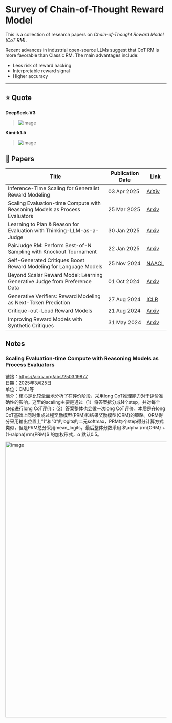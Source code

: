 # Survey of Chain-of-Thought Reward Model

This is a collection of research papers on *Chain-of-Thought Reward Model (CoT RM)*.

Recent advances in industrial open-source LLMs suggest that CoT RM is more favorable than Classic RM.
The main advantages include:
- Less risk of reward hacking
- Interpretable reward signal
- Higher accuracy

---

## ⭐ Quote

**DeepSeek-V3**
>![image](https://github.com/user-attachments/assets/5d2881df-055a-46cf-b6fa-cbd1d32932f5)

**Kimi-k1.5**
>![image](https://github.com/user-attachments/assets/c1cc4c45-7e10-4701-908f-225e9233924a)



## 📖 Papers  

| Title | Publication Date | Link |
|---------------------------------|------------------------|---------------------------------|
| Inference-Time Scaling for Generalist Reward Modeling | 03 Apr 2025 | [ArXiv](https://arxiv.org/abs/2504.02495) |
| Scaling Evaluation-time Compute with Reasoning Models as Process Evaluators | 25 Mar 2025 | [Arxiv](https://arxiv.org/abs/2503.19877) |
| Learning to Plan & Reason for Evaluation with Thinking-LLM-as-a-Judge | 30 Jan 2025 | [Arxiv](https://arxiv.org/abs/2501.18099)|
| PairJudge RM: Perform Best-of-N Sampling with Knockout Tournament | 22 Jan 2025 | [Arxiv](https://arxiv.org/abs/2501.13007)|
| Self-Generated Critiques Boost Reward Modeling for Language Models | 25 Nov 2024 | [NAACL](https://arxiv.org/abs/2411.16646) |
| Beyond Scalar Reward Model: Learning Generative Judge from Preference Data | 01 Oct 2024 | [Arxiv](https://arxiv.org/abs/2410.03742v2) |
| Generative Verifiers: Reward Modeling as Next-Token Prediction | 27 Aug 2024 | [ICLR](https://arxiv.org/abs/2408.15240)|
| Critique-out-Loud Reward Models | 21 Aug 2024 | [Arxiv](https://arxiv.org/abs/2408.11791) |
| Improving Reward Models with Synthetic Critiques | 31 May 2024 | [Arxiv](https://arxiv.org/abs/2405.20850) |


## Notes

### **Scaling Evaluation-time Compute with Reasoning Models as Process Evaluators**
链接：https://arxiv.org/abs/2503.19877 <br>
日期：2025年3月25日 <br>
单位：CMU等 <br>
简介：核心是比较全面地分析了在评价阶段，采用long CoT推理能力对于评价准确性的影响。这里的scaling主要是通过（1）将答案拆分成N个step，并对每个step进行long CoT评价；（2）答案整体也会做一次long CoT评价。本质是在long CoT基础上同时集成过程奖励模型(PRM)和结果奖励模型(ORM)的策略。ORM得分采用输出位置上”1”和“0”的logits的二元softmax，PRM每个step得分计算方式类似，但是PRM总分采用mean_logits。最后整体分数采用 $\alpha \rm{ORM} + (1-\alpha)\rm{PRM}$ 的加权形式，$\alpha$ 默认0.5。

<img width="860" alt="image" src="https://github.com/user-attachments/assets/bd55c2bd-1a51-4ed8-959f-4083f8c96145" />


